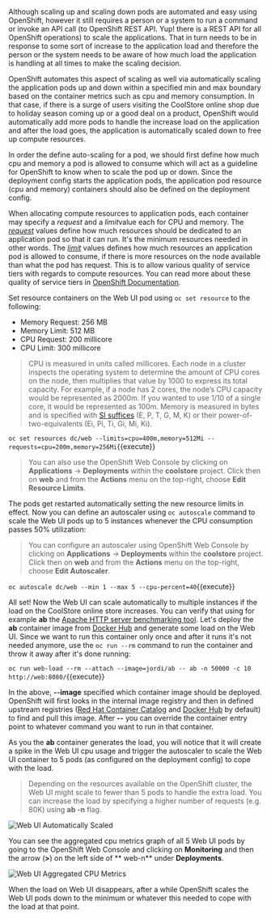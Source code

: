 Although scaling up and scaling down pods are automated and easy using OpenShift, however it still 
requires a person or a system to run a command or invoke an API call (to OpenShift REST API. Yup! there
is a REST API for all OpenShift operations) to scale the applications. That in turn needs to be in response 
to some sort of increase to the application load and therefore the person or the system needs to be aware of 
how much load the application is handling at all times to make the scaling decision.

OpenShift automates this aspect of scaling as well via automatically scaling the application pods up 
and down within a specified min and max boundary based on the container metrics such as cpu and memory 
consumption. In that case, if there is a surge of users visiting the CoolStore online shop due to 
holiday season coming up or a good deal on a product, OpenShift would automatically add more pods to 
handle the increase load on the application and after the load goes, the application is automatically 
scaled down to free up compute resources.

In order the define auto-scaling for a pod, we should first define how much cpu and memory a pod is 
allowed to consume which will act as a guideline for OpenShift to know when to scale the pod up or 
down. Since the deployment config starts the application pods, the application pod resource 
(cpu and memory) containers should also be defined on the deployment config.

When allocating compute resources to application pods, each container may specify a *request*
and a *limit*value each for CPU and memory. The 
[*request*](https://docs.openshift.com/container-platform/3.6/dev_guide/compute_resources.html#dev-memory-requests) 
values define how much resources should be dedicated to an application pod so that it can run. It's 
the minimum resources needed in other words. The 
[*limit*](https://docs.openshift.com/container-platform/3.6/dev_guide/compute_resources.html#dev-memory-limits) values 
defines how much resources an application pod is allowed to consume, if there is more resources 
on the node available than what the pod has request. This is to allow various quality of service 
tiers with regards to compute resources. You can read more about these quality of service tiers 
in [OpenShift Documentation](https://docs.openshift.com/container-platform/3.6/dev_guide/compute_resources.html#quality-of-service-tiers).

Set resource containers on the Web UI pod using `oc set resource` to the following:

* Memory Request: 256 MB
* Memory Limit: 512 MB
* CPU Request: 200 millicore
* CPU Limit: 300 millicore

> CPU is measured in units called millicores. Each node in a cluster inspects the 
> operating system to determine the amount of CPU cores on the node, then multiplies 
> that value by 1000 to express its total capacity. For example, if a node has 2 cores, 
> the node’s CPU capacity would be represented as 2000m. If you wanted to use 1/10 of 
> a single core, it would be represented as 100m. Memory is measured in 
> bytes and is specified with [SI suffices](https://docs.openshift.com/container-platform/3.6/dev_guide/compute_resources.html#dev-compute-resources) 
> (E, P, T, G, M, K) or their power-of-two-equivalents (Ei, Pi, Ti, Gi, Mi, Ki).


```oc set resources dc/web --limits=cpu=400m,memory=512Mi --requests=cpu=200m,memory=256Mi```{{execute}}

> You can also use the OpenShift Web Console by clicking on **Applications** &rarr; **Deployments** within 
> the **coolstore** project. Click then on **web** and from the **Actions** menu on 
> the top-right, choose **Edit Resource Limits**.

The pods get restarted automatically setting the new resource limits in effect. Now you can define an 
autoscaler using `oc autoscale` command to scale the Web UI pods up to 5 instances whenever 
the CPU consumption passes 50% utilization:

> You can configure an autoscaler using OpenShift Web Console by clicking 
> on **Applications** &rarr; **Deployments** within 
> the **coolstore** project. Click then on **web** and from the **Actions** menu on 
> the top-right, choose **Edit Autoscaler**.

```oc autoscale dc/web --min 1 --max 5 --cpu-percent=40```{{execute}}

All set! Now the Web UI can scale automatically to multiple instances if the load on the CoolStore 
online store increases. You can verify that using for example **ab** the 
[Apache HTTP server benchmarking tool](https://httpd.apache.org/docs/2.4/programs/ab.html). Let's 
deploy the **ab** container image from [Docker Hub](https://hub.docker.com/r/jordi/ab/) and 
generate some load on the Web UI. Since we want to run this container only once and after it runs 
it's not needed anymore, use the `oc run --rm` command to run the container and throw it away 
after it's done running:

```oc run web-load --rm --attach --image=jordi/ab -- ab -n 50000 -c 10 http://web:8080/```{{execute}}

In the above, **--image** specified which container image should be deployed. OpenShift will first 
looks in the internal image registry and then in defined upstream registries 
([Red Hat Container Catalog](https://access.redhat.com/search/#/container-images) and 
[Docker Hub](https://hub.docker.com) by default) to find and pull this image. After **--** you 
can override the container entry point to whatever command you want to run in that container.

As you the **ab** container generates the load, you will notice that it will create a spike in the 
Web UI cpu usage and trigger the autoscaler to scale the Web UI container to 5 pods (as configured 
on the deployment config) to cope with the load.

> Depending on the resources available on the OpenShift cluster, 
> the Web UI might scale to fewer than 5 pods to handle the extra load. You can increase 
> the load by specifying a higher number of requests (e.g. 80K) using **ab -n** flag.

![Web UI Automatically Scaled](https://katacoda.com/openshift-roadshow/assets/fault-autoscale-web.png)

You can see the aggregated cpu metrics graph of all 5 Web UI pods by going to the OpenShift Web Console and clicking on **Monitoring** and then the arrow (**>**) on the left side of ** web-n** under **Deployments**.

![Web UI Aggregated CPU Metrics](https://katacoda.com/openshift-roadshow/assets/fault-autoscale-metrics.png)

When the load on Web UI disappears, after a while OpenShift scales the Web UI pods down to the minimum 
or whatever this needed to cope with the load at that point.